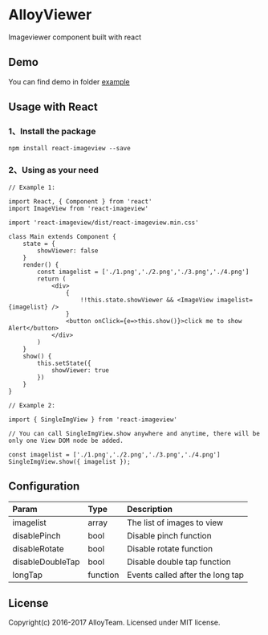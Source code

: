 # AlloyViewer
Imageviewer component built with react

## Demo
You can find demo in folder [example](https://github.com/Caesor/react-imageview/examples)

## Usage with React

### 1、Install the package
`npm install react-imageview --save`

### 2、Using as your need
```
// Example 1:

import React, { Component } from 'react'
import ImageView from 'react-imageview'

import 'react-imageview/dist/react-imageview.min.css'

class Main extends Component {
    state = {
        showViewer: false
    }
    render() {
        const imagelist = ['./1.png','./2.png','./3.png','./4.png']
        return (
            <div>
                {
                    !!this.state.showViewer && <ImageView imagelist={imagelist} />
                }
                <button onClick={e=>this.show()}>click me to show Alert</button>
            </div>
        )
    }
    show() {
        this.setState({
            showViewer: true
        })
    }
}

// Example 2:

import { SingleImgView } from 'react-imageview'

// You can call SingleImgView.show anywhere and anytime, there will be only one View DOM node be added.

const imagelist = ['./1.png','./2.png','./3.png','./4.png']
SingleImgView.show({ imagelist });
```
## Configuration
| Param     | Type     | Description |
| :------------- | :------------- | :------------- |
| imagelist         | array      | The list of images to view |
| disablePinch      | bool       | Disable pinch function |
| disableRotate     | bool       | Disable rotate function |
| disableDoubleTap  | bool       | Disable double tap function |
| longTap           | function   | Events called after the long tap |

## License
Copyright(c) 2016-2017 AlloyTeam. Licensed under MIT license.
